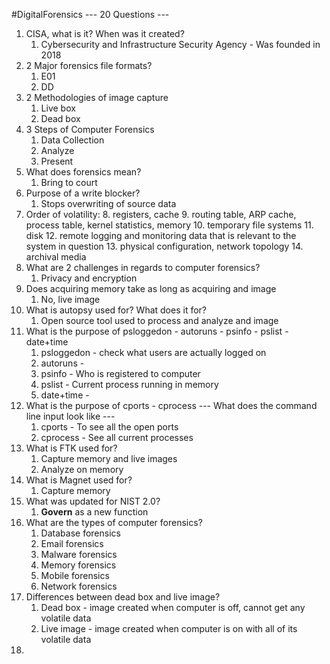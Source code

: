 #DigitalForensics
--- 20 Questions ---
1. CISA, what is it? When was it created?
	1. Cybersecurity and Infrastructure Security Agency - Was founded in 2018
2. 2 Major forensics file formats?
	1. E01
	2. DD
3. 2 Methodologies of image capture
	1. Live box
	2. Dead box
4. 3 Steps of Computer Forensics
	1. Data Collection 
	2. Analyze 
	3. Present 
5. What does forensics mean?
	1. Bring to court
6. Purpose of a write blocker?
	1. Stops overwriting of source data
7. Order of volatility:
	8.  registers, cache
	9. routing table, ARP cache, process table, kernel statistics, memory
	10. temporary file systems
	11. disk
	12. remote logging and monitoring data that is relevant to the system in question
	13. physical configuration, network topology
	14. archival media
8. What are 2 challenges in regards to computer forensics?
	1. Privacy and encryption
9. Does acquiring memory take as long as acquiring and image
	1. No, live image 
10. What is autopsy used for? What does it for?
	1. Open source tool used to process and analyze and image
11. What is the purpose of psloggedon - autoruns - psinfo - pslist - date+time
	1. psloggedon - check what users are actually logged on
	2. autoruns - 
	3. psinfo - Who is registered to computer
	4. pslist - Current process running in memory
	5. date+time - 
12. What is the purpose of cports - cprocess 
	--- What does the command line input look like ---
	1. cports - To see all the open ports
	2. cprocess - See all current processes
9. What is FTK used for?
	1. Capture memory and live images
	2. Analyze on memory
10. What is Magnet used for?
	1. Capture memory
11. What was updated for NIST 2.0?
	1. **Govern** as a new function
12. What are the types of computer forensics?
	1. Database forensics
	2. Email forensics
	3. Malware forensics
	4. Memory forensics
	5. Mobile forensics
	6. Network forensics
13. Differences between dead box and live image?
	1. Dead box - image created when computer is off, cannot get any volatile data
	2. Live image - image created when computer is on with all of its volatile data
14. 